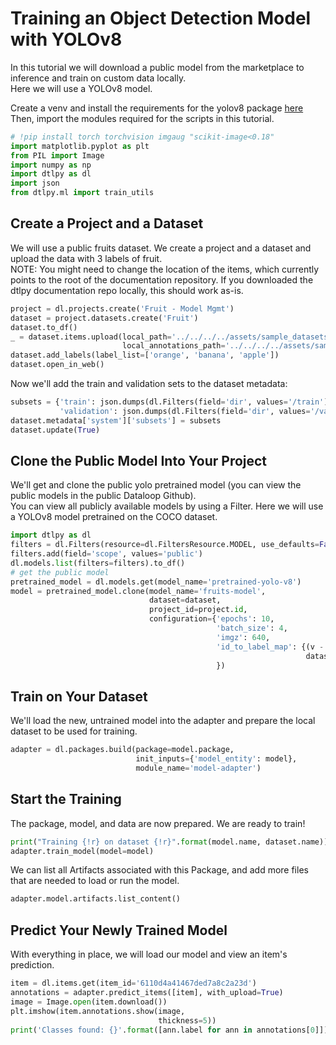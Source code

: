# Training an Object Detection Model with YOLOv8  
In this tutorial we will download a public model from the marketplace to inference and train on custom data locally.  
Here we will use a YOLOv8 model.  
  
Create a venv and install the requirements for the yolov8 package [here](https://github.com/dataloop-ai-apps/yolov8/blob/master/requirements.txt/)  
Then, import the modules required for the scripts in this tutorial.  

```python
# !pip install torch torchvision imgaug "scikit-image<0.18"
import matplotlib.pyplot as plt
from PIL import Image
import numpy as np
import dtlpy as dl
import json
from dtlpy.ml import train_utils
```
## Create a Project and a Dataset  
We will use a public fruits dataset. We create a project and a dataset and upload the data with 3 labels of fruit.  
NOTE: You might need to change the location of the items, which currently points to the root of the documentation repository. If you downloaded the dtlpy documentation repo locally, this should work as-is.  
  

```python
project = dl.projects.create('Fruit - Model Mgmt')
dataset = project.datasets.create('Fruit')
dataset.to_df()
_ = dataset.items.upload(local_path='../../../../assets/sample_datasets/FruitImage/items/*',
                         local_annotations_path='../../../../assets/sample_datasets/FruitImage/json')
dataset.add_labels(label_list=['orange', 'banana', 'apple'])
dataset.open_in_web()
```
Now we'll add the train and validation sets to the dataset metadata:  

```python
subsets = {'train': json.dumps(dl.Filters(field='dir', values='/train').prepare()),
           'validation': json.dumps(dl.Filters(field='dir', values='/validation').prepare())}
dataset.metadata['system']['subsets'] = subsets
dataset.update(True)
```
## Clone the Public Model Into Your Project  
We'll get and clone the public yolo pretrained model (you can view the public models in the public Dataloop Github).  
You can view all publicly available models by using a Filter. Here we will use a YOLOv8 model pretrained on the COCO dataset.  
  

```python
import dtlpy as dl
filters = dl.Filters(resource=dl.FiltersResource.MODEL, use_defaults=False)
filters.add(field='scope', values='public')
dl.models.list(filters=filters).to_df()
# get the public model
pretrained_model = dl.models.get(model_name='pretrained-yolo-v8')
model = pretrained_model.clone(model_name='fruits-model',
                               dataset=dataset,
                               project_id=project.id,
                               configuration={'epochs': 10,
                                              'batch_size': 4,
                                              'imgz': 640,
                                              'id_to_label_map': {(v - 1): k for k, v in
                                                                  dataset.instance_map.items()}
                                              })
```
## Train on Your Dataset  
We'll load the new, untrained model into the adapter and prepare the local dataset to be used for training.  

```python
adapter = dl.packages.build(package=model.package,
                            init_inputs={'model_entity': model},
                            module_name='model-adapter')
```
## Start the Training  
The package, model, and data are now prepared. We are ready to train!  

```python
print("Training {!r} on dataset {!r}".format(model.name, dataset.name))
adapter.train_model(model=model)
```
We can list all Artifacts associated with this Package, and add more files that are needed to load or run the model.  

```python
adapter.model.artifacts.list_content()
```
## Predict Your Newly Trained Model  
With everything in place, we will load our model and view an item's prediction.  

```python
item = dl.items.get(item_id='6110d4a41467ded7a8c2a23d')
annotations = adapter.predict_items([item], with_upload=True)
image = Image.open(item.download())
plt.imshow(item.annotations.show(image,
                                 thickness=5))
print('Classes found: {}'.format([ann.label for ann in annotations[0]]))
```
